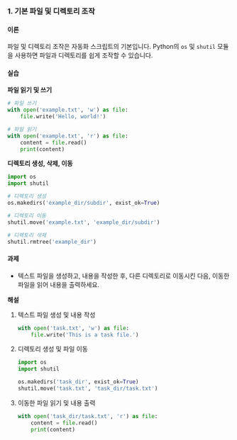 ### 1. 기본 파일 및 디렉토리 조작

#### 이론

파일 및 디렉토리 조작은 자동화 스크립트의 기본입니다. Python의 `os` 및 `shutil` 모듈을 사용하면 파일과 디렉토리를 쉽게 조작할 수 있습니다.

#### 실습

**파일 읽기 및 쓰기**

```python
# 파일 쓰기
with open('example.txt', 'w') as file:
    file.write('Hello, world!')

# 파일 읽기
with open('example.txt', 'r') as file:
    content = file.read()
    print(content)
```

**디렉토리 생성, 삭제, 이동**

```python
import os
import shutil

# 디렉토리 생성
os.makedirs('example_dir/subdir', exist_ok=True)

# 디렉토리 이동
shutil.move('example.txt', 'example_dir/subdir')

# 디렉토리 삭제
shutil.rmtree('example_dir')
```

#### 과제

- 텍스트 파일을 생성하고, 내용을 작성한 후, 다른 디렉토리로 이동시킨 다음, 이동한 파일을 읽어 내용을 출력하세요.

**해설**

1. 텍스트 파일 생성 및 내용 작성
   ```python
   with open('task.txt', 'w') as file:
       file.write('This is a task file.')
   ```

2. 디렉토리 생성 및 파일 이동
   ```python
   import os
   import shutil

   os.makedirs('task_dir', exist_ok=True)
   shutil.move('task.txt', 'task_dir/task.txt')
   ```

3. 이동한 파일 읽기 및 내용 출력
   ```python
   with open('task_dir/task.txt', 'r') as file:
       content = file.read()
       print(content)
   ```


